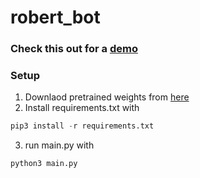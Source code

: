 # robert_bot
### Check this out for a [demo](https://robert-the-bot.herokuapp.com/)
### Setup
1. Downlaod pretrained weights from [here](https://yadi.sk/d/R9TfLSq8Tlv3-g)
2. Install requirements.txt with 
```python
pip3 install -r requirements.txt
```
3. run main.py with
```python
python3 main.py
```
